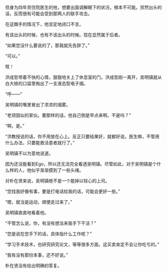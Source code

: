 但身为四年资住院医生的他，想要出面调解眼下的状况，根本不可能。贸然出头的话，反而很有可能会受到那两人的联手攻击。

在这棘手的情况下，他坚定地闭口不言。

有该出头的时候，也有不该出头的时候。现在显然属于后者。

“如果您没什么要说的了，那我就先告辞了。”

“可以。”

哐！

洪成哲带着不快的心情，狠狠地关上了休息室的门。洪成哲刚一离开，吴明镇就从白大褂的口袋里掏出了一支液态型电子烟。

“呼——”

吴明镇的嘴里冒出了浓浓的烟雾。

“老顽固似的家伙。要那样的话，他自己倒是早点来啊。不是吗？”

“啊，是。”

“洪教授说的话，你不用放在心上。反正只要结果好，就都好说。医生嘛，不管用什么办法，只要能救活患者就行了。”

吴明镇不以为意地说道。

因为还没能看到Ego，所以还无法完全看透吴明镇。尽管如此，对于吴明镇是个什么样的人，他似乎渐渐摸到了一些头绪。

对朴在贤来说，吴明镇绝不是一个能掉以轻心的上司。

“您找我好像有事，要是打电话给我的话，可能会更好一些。”

“嗯，就当是运动，顺便走过来了。”

吴明镇直直地看着他。

“不管怎么说，你，有没有想法来我手下干活？”

“您是说在您手下的话，具体指什么工作呢？”

“学习手术技术，也研究研究论文，等等很多方面。这买卖肯定不会让你吃亏的。”

“我有没有那份本事，还不好说。”

朴在贤没有给出明确的答复。